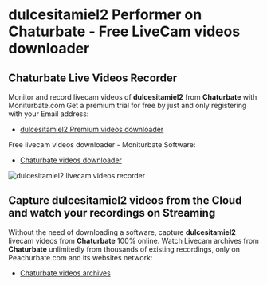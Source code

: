 # dulcesitamiel2 Performer on Chaturbate - Free LiveCam videos downloader

## Chaturbate Live Videos Recorder

Monitor and record livecam videos of **dulcesitamiel2** from **Chaturbate** with Moniturbate.com
Get a premium trial for free by just and only registering with your Email address:
* [dulcesitamiel2 Premium videos downloader](https://moniturbate.com/request-demo-licence-key.html)

Free livecam videos downloader - Moniturbate Software:
* [Chaturbate videos downloader](https://moniturbate.com/moniturbate-download-software.html)

![dulcesitamiel2 livecam videos recorder](https://peachurnet.com/templates/moniturbate-software.png)


## Capture dulcesitamiel2 videos from the Cloud and watch your recordings on Streaming

Without the need of downloading a software, capture **dulcesitamiel2** livecam videos from **Chaturbate** 100% online.
Watch Livecam archives from **Chaturbate** unlimitedly from thousands of existing recordings, only on Peachurbate.com and its websites network:
* [Chaturbate videos archives](https://peachurnet.com/)